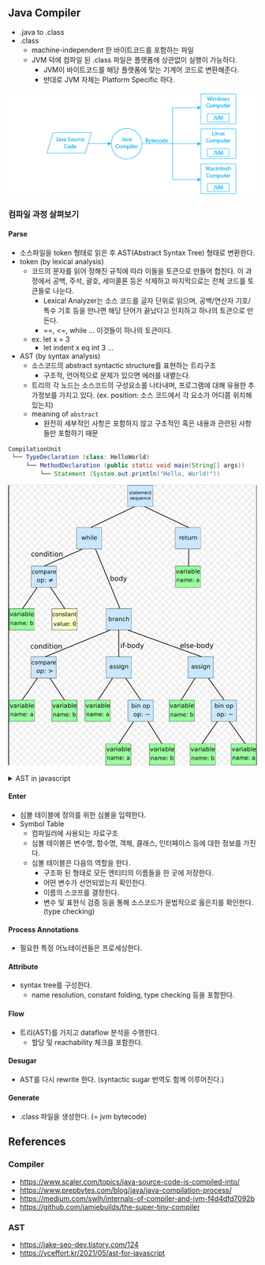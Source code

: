 ## Java Compiler
- .java to .class
- .class
  - machine-independent 한 바이트코드를 포함하는 파일
  - JVM 덕에 컴파일 된 .class 파일은 플랫폼에 상관없이 실행이 가능하다.
    - JVM이 바이트코드를 해당 플랫폼에 맞는 기계어 코드로 변환해준다.
    - 반대로 JVM 자체는 Platform Specific 하다. 

![JVM_overview.png](img/JVM_overview.png)

### 컴파일 과정 살펴보기

#### Parse
- 소스파일을 token 형태로 읽은 후 AST(Abstract Syntax Tree) 형태로 변환한다.
- token (by lexical analysis)
  - 코드의 문자를 읽어 정해진 규칙에 따라 이들을 토큰으로 만들어 합친다. 이 과정에서 공백, 주석, 괄호, 세미콜론 등은 삭제하고 마지막으로는 전체 코드를 토큰들로 나눈다.
    - Lexical Analyzer는 소스 코드를 글자 단위로 읽으며, 공백/연산자 기호/특수 기호 등을 만나면 해당 단어가 끝났다고 인지하고 하나의 토큰으로 만든다. 
    - ==, <=, while ... 이것들이 하나의 토큰이다.
  - ex. let x = 3
    - let indent x eq int 3 ...
- AST (by syntax analysis)
  - 소스코드의 abstract syntactic structure를 표현하는 트리구조
    - 구조적, 언어적으로 문제가 있으면 에러를 내뱉는다.
  - 트리의 각 노드는 소스코드의 구성요소를 나타내며, 프로그램에 대해 유용한 추가정보를 가지고 있다. (ex. position: 소스 코드에서 각 요소가 어디쯤 위치해 있는지)
  - meaning of `abstract`
    - 완전히 세부적인 사항은 포함하지 않고 구조적인 혹은 내용과 관련된 사항들만 포함하기 때문 
```java
CompilationUnit
 └── TypeDeclaration (class: HelloWorld)
     └── MethodDeclaration (public static void main(String[] args))
         └── Statement (System.out.println("Hello, World!"))
```
![AST.png](img/AST.png)

<details>
  <summary>AST in javascript</summary>
  
  ```javascript
  // source code
  function square(n) {
    return n * n
  }
  ```

  ```JSON
  {
  "type": "Program",
  "start": 0,
  "end": 36,
  "loc": {
    "start": {
      "line": 1,
      "column": 0
    },
    "end": {
      "line": 3,
      "column": 1
    }
  },
  "range": [0, 36],
  "errors": [],
  "comments": [],
  "sourceType": "module",
  "body": [
    {
      "type": "FunctionDeclaration",
      "start": 0,
      "end": 36,
      "loc": {
        "start": {
          "line": 1,
          "column": 0
        },
        "end": {
          "line": 3,
          "column": 1
        }
      },
      "range": [0, 36],
      "id": {
        "type": "Identifier",
        "start": 9,
        "end": 15,
        "loc": {
          "start": {
            "line": 1,
            "column": 9
          },
          "end": {
            "line": 1,
            "column": 15
          },
          "identifierName": "square"
        },
        "range": [9, 15],
        "name": "square",
        "_babelType": "Identifier"
      },
      "generator": false,
      "async": false,
      "expression": false,
      "params": [
        {
          "type": "Identifier",
          "start": 16,
          "end": 17,
          "loc": {
            "start": {
              "line": 1,
              "column": 16
            },
            "end": {
              "line": 1,
              "column": 17
            },
            "identifierName": "n"
          },
          "range": [16, 17],
          "name": "n",
          "_babelType": "Identifier"
        }
      ],
      "body": {
        "type": "BlockStatement",
        "start": 18,
        "end": 36,
        "loc": {
          "start": {
            "line": 1,
            "column": 18
          },
          "end": {
            "line": 3,
            "column": 1
          }
        },
        "range": [18, 36],
        "body": [
          {
            "type": "ReturnStatement",
            "start": 22,
            "end": 34,
            "loc": {
              "start": {
                "line": 2,
                "column": 2
              },
              "end": {
                "line": 2,
                "column": 14
              }
            },
            "range": [22, 34],
            "argument": {
              "type": "BinaryExpression",
              "start": 29,
              "end": 34,
              "loc": {
                "start": {
                  "line": 2,
                  "column": 9
                },
                "end": {
                  "line": 2,
                  "column": 14
                }
              },
              "range": [29, 34],
              "left": {
                "type": "Identifier",
                "start": 29,
                "end": 30,
                "loc": {
                  "start": {
                    "line": 2,
                    "column": 9
                  },
                  "end": {
                    "line": 2,
                    "column": 10
                  },
                  "identifierName": "n"
                },
                "range": [29, 30],
                "name": "n",
                "_babelType": "Identifier"
              },
              "operator": "*",
              "right": {
                "type": "Identifier",
                "start": 33,
                "end": 34,
                "loc": {
                  "start": {
                    "line": 2,
                    "column": 13
                  },
                  "end": {
                    "line": 2,
                    "column": 14
                  },
                  "identifierName": "n"
                },
                "range": [33, 34],
                "name": "n",
                "_babelType": "Identifier"
              },
              "_babelType": "BinaryExpression"
            },
            "_babelType": "ReturnStatement"
          }
        ],
        "_babelType": "BlockStatement"
      },
      "_babelType": "FunctionDeclaration"
    }
  ]
}
  ```

</details>

#### Enter
- 심볼 테이블에 정의를 위한 심볼을 입력한다.
- Symbol Table
  - 컴파일러에 사용되는 자료구조
  - 심볼 테이블은 변수명, 함수명, 객체, 클래스, 인터페이스 등에 대한 정보를 가진다.
  - 심볼 테이블은 다음의 역할을 한다.
    - 구조화 된 형태로 모든 엔티티의 이름들을 한 곳에 저장한다.
    - 어떤 변수가 선언되었는지 확인한다.
    - 이름의 스코프를 결정한다.
    - 변수 및 표현식 검증 등을 통해 소스코드가 문법적으로 옳은지를 확인한다. (type checking)


#### Process Annotations
- 필요한 특정 어노테이션들은 프로세싱한다.

#### Attribute
- syntax tree를 구성한다. 
  - name resolution, constant folding, type checking 등을 포함한다.

#### Flow
- 트리(AST)를 가지고 dataflow 분석을 수행한다.
  - 할당 및 reachability 체크를 포함한다.

#### Desugar
- AST를 다시 rewrite 한다. (syntactic sugar 번역도 함께 이루어진다.)

#### Generate
- .class 파일을 생성한다. (= jvm bytecode)



## References
### Compiler
- https://www.scaler.com/topics/java-source-code-is-compiled-into/
- https://www.prepbytes.com/blog/java/java-compilation-process/
- https://medium.com/swlh/internals-of-compiler-and-jvm-f4d4dfd7092b
- https://github.com/jamiebuilds/the-super-tiny-compiler

### AST
- https://jake-seo-dev.tistory.com/124
- https://yceffort.kr/2021/05/ast-for-javascript